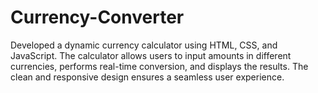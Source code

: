 # Currency-Converter
Developed a dynamic currency calculator using HTML, CSS, and JavaScript. The calculator allows users to input amounts in different currencies, performs real-time conversion, and displays the results. The clean and responsive design ensures a seamless user experience.
